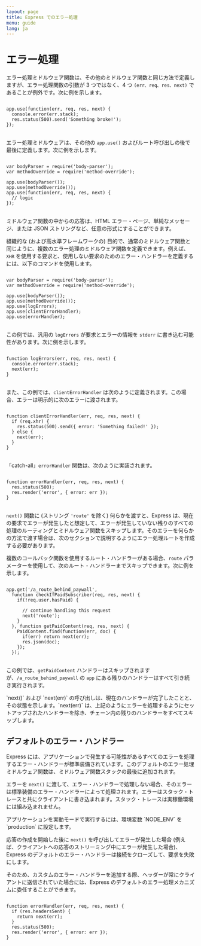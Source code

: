 ```yaml
---
layout: page
title: Express でのエラー処理
menu: guide
lang: ja
---
```


# エラー処理

エラー処理ミドルウェア関数は、その他のミドルウェア関数と同じ方法で定義しますが、エラー処理関数の引数が 3 つではなく、4 つ `(err、req、res、next)` であることが例外です。次に例を示します。

<pre>
<code class="language-javascript" translate="no">
app.use(function(err, req, res, next) {
  console.error(err.stack);
  res.status(500).send('Something broke!');
});
</code>
</pre>

エラー処理ミドルウェアは、その他の `app.use()` およびルート呼び出しの後で最後に定義します。次に例を示します。

<pre>
<code class="language-javascript" translate="no">
var bodyParser = require('body-parser');
var methodOverride = require('method-override');

app.use(bodyParser());
app.use(methodOverride());
app.use(function(err, req, res, next) {
  // logic
});
</code>
</pre>

ミドルウェア関数の中からの応答は、HTML エラー・ページ、単純なメッセージ、または JSON ストリングなど、任意の形式にすることができます。

組織的な (および高水準フレームワークの) 目的で、通常のミドルウェア関数と同じように、複数のエラー処理のミドルウェア関数を定義できます。例えば、`XHR` を使用する要求と、使用しない要求のためのエラー・ハンドラーを定義するには、以下のコマンドを使用します。

<pre>
<code class="language-javascript" translate="no">
var bodyParser = require('body-parser');
var methodOverride = require('method-override');

app.use(bodyParser());
app.use(methodOverride());
app.use(logErrors);
app.use(clientErrorHandler);
app.use(errorHandler);
</code>
</pre>

この例では、汎用の `logErrors` が要求とエラーの情報を `stderr` に書き込む可能性があります。次に例を示します。

<pre>
<code class="language-javascript" translate="no">
function logErrors(err, req, res, next) {
  console.error(err.stack);
  next(err);
}
</code>
</pre>

また、この例では、`clientErrorHandler` は次のように定義されます。この場合、エラーは明示的に次のエラーに渡されます。

<pre>
<code class="language-javascript" translate="no">
function clientErrorHandler(err, req, res, next) {
  if (req.xhr) {
    res.status(500).send({ error: 'Something failed!' });
  } else {
    next(err);
  }
}
</code>
</pre>

「catch-all」`errorHandler` 関数は、次のように実装されます。

<pre>
<code class="language-javascript" translate="no">
function errorHandler(err, req, res, next) {
  res.status(500);
  res.render('error', { error: err });
}
</code>
</pre>

`next()` 関数に (ストリング `'route'` を除く) 何らかを渡すと、Express は、現在の要求でエラーが発生したと想定して、エラーが発生していない残りのすべての処理のルーティングとミドルウェア関数をスキップします。そのエラーを何らかの方法で渡す場合は、次のセクションで説明するようにエラー処理ルートを作成する必要があります。

複数のコールバック関数を使用するルート・ハンドラーがある場合、`route` パラメーターを使用して、次のルート・ハンドラーまでスキップできます。次に例を示します。

<pre>
<code class="language-javascript" translate="no">
app.get('/a_route_behind_paywall',
  function checkIfPaidSubscriber(req, res, next) {
    if(!req.user.hasPaid) {

      // continue handling this request
      next('route');
    }
  }, function getPaidContent(req, res, next) {
    PaidContent.find(function(err, doc) {
      if(err) return next(err);
      res.json(doc);
    });
  });
</code>
</pre>

この例では、`getPaidContent` ハンドラーはスキップされますが、`/a_route_behind_paywall` の `app` にある残りのハンドラーはすべて引き続き実行されます。

<div class="doc-box doc-info" markdown="1">
`next()` および `next(err)` の呼び出しは、現在のハンドラーが完了したことと、その状態を示します。`next(err)` は、上記のようにエラーを処理するようにセットアップされたハンドラーを除き、チェーン内の残りのハンドラーをすべてスキップします。
</div>

## デフォルトのエラー・ハンドラー

Express には、アプリケーションで発生する可能性があるすべてのエラーを処理するエラー・ハンドラーが標準装備されています。このデフォルトのエラー処理ミドルウェア関数は、ミドルウェア関数スタックの最後に追加されます。

エラーを `next()` に渡して、エラー・ハンドラーで処理しない場合、そのエラーは標準装備のエラー・ハンドラーによって処理されます。エラーはスタック・トレースと共にクライアントに書き込まれます。スタック・トレースは実稼働環境には組み込まれません。

<div class="doc-box doc-info" markdown="1">
アプリケーションを実動モードで実行するには、環境変数 `NODE_ENV` を `production` に設定します。
</div>

応答の作成を開始した後に `next()` を呼び出してエラーが発生した場合 (例えば、クライアントへの応答のストリーミング中にエラーが発生した場合)、Express のデフォルトのエラー・ハンドラーは接続をクローズして、要求を失敗にします。

そのため、カスタムのエラー・ハンドラーを追加する際、ヘッダーが常にクライアントに送信されていた場合には、Express のデフォルトのエラー処理メカニズムに委任することができます。

<pre>
<code class="language-javascript" translate="no">
function errorHandler(err, req, res, next) {
  if (res.headersSent) {
    return next(err);
  }
  res.status(500);
  res.render('error', { error: err });
}
</code>
</pre>
